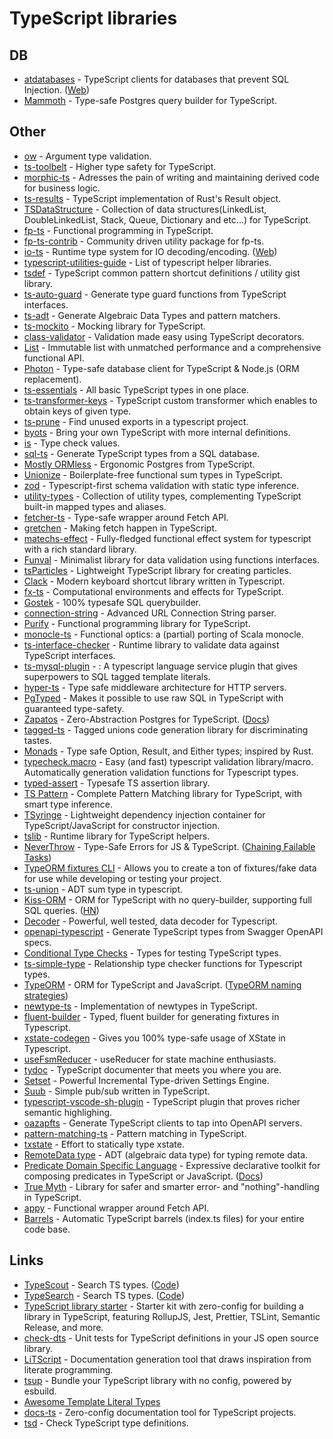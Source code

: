 # TypeScript libraries

## DB

- [atdatabases](https://github.com/ForbesLindesay/atdatabases) - TypeScript clients for databases that prevent SQL Injection. ([Web](https://www.atdatabases.org/))
- [Mammoth](https://github.com/Ff00ff/mammoth) - Type-safe Postgres query builder for TypeScript.

## Other

- [ow](https://github.com/sindresorhus/ow) - Argument type validation.
- [ts-toolbelt](https://github.com/pirix-gh/ts-toolbelt) - Higher type safety for TypeScript.
- [morphic-ts](https://github.com/sledorze/morphic-ts) - Adresses the pain of writing and maintaining derived code for business logic.
- [ts-results](https://github.com/vultix/ts-results) - TypeScript implementation of Rust's Result object.
- [TSDataStructure](https://github.com/Slashmsu/TSDataStructure) - Collection of data structures(LinkedList, DoubleLinkedList, Stack, Queue, Dictionary and etc...) for TypeScript.
- [fp-ts](https://github.com/gcanti/fp-ts) - Functional programming in TypeScript.
- [fp-ts-contrib](https://github.com/gcanti/fp-ts-contrib) - Community driven utility package for fp-ts.
- [io-ts](https://github.com/gcanti/io-ts) - Runtime type system for IO decoding/encoding. ([Web](https://gcanti.github.io/io-ts/))
- [typescript-utilities-guide](https://github.com/typescript-cheatsheets/typescript-utilities-cheatsheet) - List of typescript helper libraries.
- [tsdef](https://github.com/joonhocho/tsdef) - TypeScript common pattern shortcut definitions / utility gist library.
- [ts-auto-guard](https://github.com/usabilityhub/ts-auto-guard) - Generate type guard functions from TypeScript interfaces.
- [ts-adt](https://github.com/pfgray/ts-adt) - Generate Algebraic Data Types and pattern matchers.
- [ts-mockito](https://github.com/NagRock/ts-mockito) - Mocking library for TypeScript.
- [class-validator](https://github.com/typestack/class-validator) - Validation made easy using TypeScript decorators.
- [List](https://github.com/funkia/list) - Immutable list with unmatched performance and a comprehensive functional API.
- [Photon](https://github.com/prisma/photonjs) - Type-safe database client for TypeScript & Node.js (ORM replacement).
- [ts-essentials](https://github.com/krzkaczor/ts-essentials) - All basic TypeScript types in one place.
- [ts-transformer-keys](https://github.com/kimamula/ts-transformer-keys) - TypeScript custom transformer which enables to obtain keys of given type.
- [ts-prune](https://github.com/nadeesha/ts-prune) - Find unused exports in a typescript project.
- [byots](https://github.com/basarat/byots) - Bring your own TypeScript with more internal definitions.
- [is](https://github.com/sindresorhus/is) - Type check values.
- [sql-ts](https://github.com/rmp135/sql-ts) - Generate TypeScript types from a SQL database.
- [Mostly ORMless](https://github.com/jawj/mostly-ormless) - Ergonomic Postgres from TypeScript.
- [Unionize](https://github.com/pelotom/unionize) - Boilerplate-free functional sum types in TypeScript.
- [zod](https://github.com/vriad/zod) - Typescript-first schema validation with static type inference.
- [utility-types](https://github.com/piotrwitek/utility-types) - Collection of utility types, complementing TypeScript built-in mapped types and aliases.
- [fetcher-ts](https://github.com/YBogomolov/fetcher-ts) - Type-safe wrapper around Fetch API.
- [gretchen](https://github.com/truework/gretchen) - Making fetch happen in TypeScript.
- [matechs-effect](https://github.com/mikearnaldi/matechs-effect) - Fully-fledged functional effect system for typescript with a rich standard library.
- [Funval](https://github.com/neuledge/funval) - Minimalist library for data validation using functions interfaces.
- [tsParticles](https://github.com/matteobruni/tsparticles) - Lightweight TypeScript library for creating particles.
- [Clack](https://github.com/reasonink/clack) - Modern keyboard shortcut library written in Typescript.
- [fx-ts](https://github.com/briancavalier/fx-ts) - Computational environments and effects for TypeScript.
- [Gostek](https://github.com/typeofweb/functional-orm) - 100% typesafe SQL querybuilder.
- [connection-string](https://github.com/vitaly-t/connection-string) - Advanced URL Connection String parser.
- [Purify](https://github.com/gigobyte/purify) - Functional programming library for TypeScript.
- [monocle-ts](https://github.com/gcanti/monocle-ts) - Functional optics: a (partial) porting of Scala monocle.
- [ts-interface-checker](https://github.com/gristlabs/ts-interface-checker) - Runtime library to validate data against TypeScript interfaces.
- [ts-mysql-plugin](https://github.com/segmentio/ts-mysql-plugin) - : A typescript language service plugin that gives superpowers to SQL tagged template literals.
- [hyper-ts](https://github.com/gcanti/hyper-ts) - Type safe middleware architecture for HTTP servers.
- [PgTyped](https://github.com/adelsz/pgtyped) - Makes it possible to use raw SQL in TypeScript with guaranteed type-safety.
- [Zapatos](https://github.com/jawj/zapatos) - Zero-Abstraction Postgres for TypeScript. ([Docs](https://jawj.github.io/zapatos/))
- [tagged-ts](https://github.com/joshburgess/tagged-ts) - Tagged unions code generation library for discriminating tastes.
- [Monads](https://github.com/hqoss/monads) - Type safe Option, Result, and Either types; inspired by Rust.
- [typecheck.macro](https://github.com/vedantroy/typecheck.macro) - Easy (and fast) typescript validation library/macro. Automatically generation validation functions for Typescript types.
- [typed-assert](https://github.com/elierotenberg/typed-assert) - Typesafe TS assertion library.
- [TS Pattern](https://github.com/gvergnaud/ts-pattern) - Complete Pattern Matching library for TypeScript, with smart type inference.
- [TSyringe](https://github.com/microsoft/tsyringe) - Lightweight dependency injection container for TypeScript/JavaScript for constructor injection.
- [tslib](https://github.com/microsoft/tslib) - Runtime library for TypeScript helpers.
- [NeverThrow](https://github.com/supermacro/neverthrow) - Type-Safe Errors for JS & TypeScript. ([Chaining Failable Tasks](https://gdelgado.ca/chaining-failable-tasks.html#title))
- [TypeORM fixtures CLI](https://github.com/RobinCK/typeorm-fixtures) - Allows you to create a ton of fixtures/fake data for use while developing or testing your project.
- [ts-union](https://github.com/twop/ts-union) - ADT sum type in typescript.
- [Kiss-ORM](https://github.com/Seb-C/kiss-orm) - ORM for TypeScript with no query-builder, supporting full SQL queries. ([HN](https://news.ycombinator.com/item?id=24363493))
- [Decoder](https://github.com/MarcCoquand/Decoder) - Powerful, well tested, data decoder for Typescript.
- [openapi-typescript](https://github.com/drwpow/openapi-typescript) - Generate TypeScript types from Swagger OpenAPI specs.
- [Conditional Type Checks](https://github.com/dsherret/conditional-type-checks) - Types for testing TypeScript types.
- [ts-simple-type](https://github.com/runem/ts-simple-type) - Relationship type checker functions for Typescript types.
- [TypeORM](https://github.com/typeorm/typeorm) - ORM for TypeScript and JavaScript. ([TypeORM naming strategies](https://github.com/tonivj5/typeorm-naming-strategies))
- [newtype-ts](https://github.com/gcanti/newtype-ts) - Implementation of newtypes in TypeScript.
- [fluent-builder](https://github.com/develohpanda/fluent-builder) - Typed, fluent builder for generating fixtures in Typescript.
- [xstate-codegen](https://github.com/mattpocock/xstate-codegen) - Gives you 100% type-safe usage of XState in Typescript.
- [useFsmReducer](https://github.com/mattpocock/use-fsm-reducer) - useReducer for state machine enthusiasts.
- [tydoc](https://github.com/jasonkuhrt/tydoc) - TypeScript documenter that meets you where you are.
- [Setset](https://github.com/jasonkuhrt/setset) - Powerful Incremental Type-driven Settings Engine.
- [Suub](https://github.com/etienne-dldc/suub) - Simple pub/sub written in TypeScript.
- [typescript-vscode-sh-plugin](https://github.com/aeschli/typescript-vscode-sh-plugin) - TypeScript plugin that proves richer semantic highlighing.
- [oazapfts](https://github.com/cellular/oazapfts) - Generate TypeScript clients to tap into OpenAPI servers.
- [pattern-matching-ts](https://github.com/nrdlab/pattern-matching-ts) - Pattern matching in TypeScript.
- [txstate](https://github.com/devanshj/txstate) - Effort to statically type xstate.
- [RemoteData type](https://github.com/devexperts/remote-data-ts) - ADT (algebraic data type) for typing remote data.
- [Predicate Domain Specific Language](https://github.com/ryardley/pdsl) - Expressive declarative toolkit for composing predicates in TypeScript or JavaScript. ([Docs](https://pdsl.dev/))
- [True Myth](https://github.com/true-myth/true-myth) - Library for safer and smarter error- and "nothing"-handling in TypeScript.
- [appy](https://github.com/contactlab/appy) - Functional wrapper around Fetch API.
- [Barrels](https://github.com/bencoveney/barrelsby) - Automatic TypeScript barrels (index.ts files) for your entire code base.

## Links

- [TypeScout](https://wongmjane.com/typescout) - Search TS types. ([Code](https://github.com/wongmjane/typescout))
- [TypeSearch](https://microsoft.github.io/TypeSearch/) - Search TS types. ([Code](https://github.com/Microsoft/TypeSearch))
- [TypeScript library starter](https://github.com/alexjoverm/typescript-library-starter) - Starter kit with zero-config for building a library in TypeScript, featuring RollupJS, Jest, Prettier, TSLint, Semantic Release, and more.
- [check-dts](https://github.com/ai/check-dts) - Unit tests for TypeScript definitions in your JS open source library.
- [LiTScript](https://github.com/johtela/litscript) - Documentation generation tool that draws inspiration from literate programming.
- [tsup](https://github.com/egoist/tsup) - Bundle your TypeScript library with no config, powered by esbuild.
- [Awesome Template Literal Types](https://github.com/ghoullier/awesome-template-literal-types)
- [docs-ts](https://github.com/gcanti/docs-ts) - Zero-config documentation tool for TypeScript projects.
- [tsd](https://github.com/SamVerschueren/tsd) - Check TypeScript type definitions.
